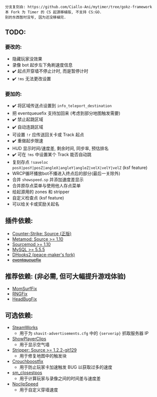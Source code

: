 ```
分支复刻自: https://github.com/Ciallo-Ani/mytimer/tree/gokz-framework
本 Fork 为 Timer 的 CS 起源移植版, 不支持 CS:GO.
别的东西暂时没写, 因为还没移植完.
```

## TODO:

### 要改的:
- 隐藏玩家没效果
- 录像 bot 起步左下角刷速度信息
- ✔️ 起点开穿墙不停止计时, 而是暂停计时
- ✔️ `!ms` 无法更改设置

### 要加的:
- ✔️ 将区域传送点设置到 `info_teleport_destination`
- 把 eventqueuefix 支持加回来 (考虑到部分地图触发需要)
- ✔️ 禁止起跳区域
- ✔️ 自动连跳区域
- 可设置 `!r` 应传送回关卡或 Track 起点
- ✔️ 重做起步限速
- HUD 显示时间/速度差, 剩余时间, 同步率, 预估排名
- ✔️ 可在 `!ms` 中设置某个 Track 能否自动跳
- 复刻存点 `!saveloc posX|posY|posZ|angleX|angleY|angleZ|velX|velY|velZ` (ksf feature)
- WRCP循环播放bot不播进入终点后的部分(最后一关除外)
- 合并 `showspeed.sp` 并添加速度差显示
- 合并原存点菜单与使用他人存点菜单
- 给起源用的 zones 和 stripper
- 自定义检查点 (ksf feature)
- 可以给关卡或奖励关起名

## 插件依赖:
- [Counter-Strike: Source (正版)](https://store.steampowered.com/app/240/CounterStrike_Source)
- [Metamod: Source >= 1.10](https://www.sourcemm.net/downloads.php?branch=stable)
- [Sourcemod >= 1.10](https://www.sourcemod.net/downloads.php?branch=stable)
- [MySQL >= 5.5.5](https://dev.mysql.com/downloads/mysql/5.7.html)
- [DHooks2 (peace-maker's fork)](https://github.com/peace-maker/DHooks2/releases)
- [<del>eventqueuefix</del>](https://github.com/hermansimensen/eventqueue-fix)

## 推荐依赖: (非必需, 但可大幅提升游戏体验)
- [MomSurfFix](https://github.com/GAMMACASE/MomSurfFix)
- [RNGFix](https://github.com/jason-e/rngfix)
- [HeadBugFix](https://github.com/GAMMACASE/HeadBugFix)

## 可选依赖:
- [SteamWorks](https://forums.alliedmods.net/showthread.php?t=229556)
  - 用于为 `shavit-advertisements.cfg` 中的 `{serverip}` 抓取服务器 IP
- [ShowPlayerClips](https://github.com/GAMMACASE/ShowPlayerClips)
  - 用于显示空气墙
- [Stripper: Source >= 1.2.2-git129](http://www.bailopan.net/stripper/snapshots/1.2/)
  - 用于修复地图中的触发块
- [Crouchboostfix](https://github.com/t5mat/crouchboostfix)
  - 用于防止玩家卡加速触发 BUG 以获取过多的速度
- [sm_closestpos](https://github.com/rtldg/sm_closestpos)
  - 用于计算玩家与录像之间的时间差与速度差
- [NoclipSpeed](https://github.com/GAMMACASE/NoclipSpeed)
  - 用于自定义穿墙速度
